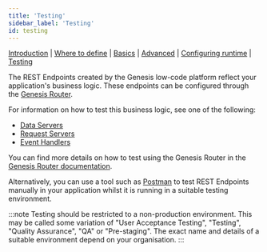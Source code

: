 ```yaml
---
title: 'Testing'
sidebar_label: 'Testing'
id: testing
---
```


[Introduction](/server/integration/rest-endpoints/introduction/) | [Where to define](/server/integration/rest-endpoints/where-to-define) | [Basics](/server/integration/rest-endpoints/basics/) | [Advanced](/server/integration/rest-endpoints/advanced/) | [Configuring runtime](/server/integration/rest-endpoints/configuring-runtime/) | [Testing](/server/integration/rest-endpoints/testing/)


The REST Endpoints created by the Genesis low-code platform reflect your application's business logic. These endpoints can be configured through the [Genesis Router](/server/configuring-runtime/genesis-router/).

For information on how to test this business logic, see one of the following:
* [Data Servers](/server/data-server/testing/)
* [Request Servers](/server/request-server/testing/)
* [Event Handlers](/server/event-handler/testing/)

You can find more details on how to test using the Genesis Router in the [Genesis Router documentation](/server/configuring-runtime/genesis-router/#testing-the-genesis-router).

Alternatively, you can use a tool such as [Postman](https://www.postman.com/) to test REST Endpoints manually in your application whilst it is running in a suitable testing environment.

:::note
Testing should be restricted to a non-production environment. This may be called some variation of "User Acceptance Testing", "Testing", "Quality Assurance", "QA" or "Pre-staging". The exact name and details of a suitable environment depend on your organisation.
:::

